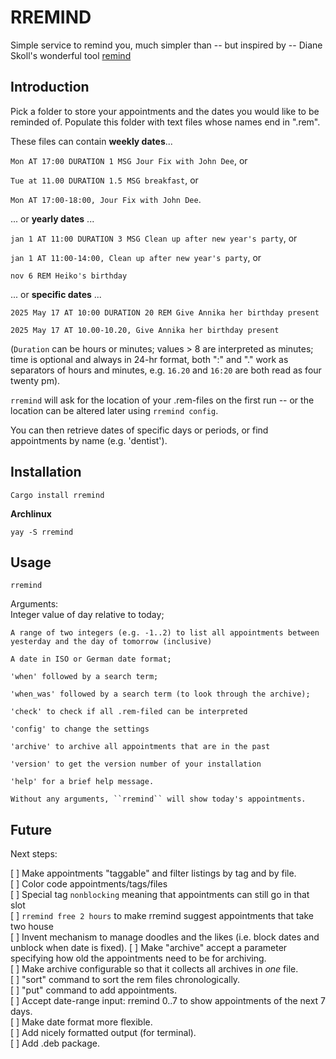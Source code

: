 # RREMIND

Simple service to remind you, much simpler than -- but inspired by -- Diane Skoll's wonderful tool [remind](https://dianne.skoll.ca/projects/remind/)

## Introduction

Pick a folder to store your appointments and the dates you would like to be reminded of. Populate this folder with text files whose names end in ".rem".

These files can contain **weekly dates**...

``Mon AT 17:00 DURATION 1 MSG Jour Fix with John Dee``, or

``Tue at 11.00 DURATION 1.5 MSG breakfast``, or

``Mon AT 17:00-18:00, Jour Fix with John Dee``.

... or **yearly dates** ...

``jan 1 AT 11:00 DURATION 3 MSG Clean up after new year's party``, or

``jan 1 AT 11:00-14:00, Clean up after new year's party``, or

``nov 6 REM Heiko's birthday``

... or **specific dates** ...

``2025 May 17 AT 10:00 DURATION 20 REM Give Annika her birthday present``

``2025 May 17 AT 10.00-10.20, Give Annika her birthday present``

(``Duration`` can be hours or minutes; values > 8 are interpreted as minutes; time is optional and always in 24-hr format, both ":" and "." work as separators of hours and minutes, e.g. ``16.20`` and ``16:20`` are both read as four twenty pm).

``rremind`` will ask for the location of your .rem-files on the first run -- or the location can be altered later using ``rremind config``.

You can then retrieve dates of specific days or periods, or find appointments by name (e.g. 'dentist').

## Installation

``Cargo install rremind``

**Archlinux**

``yay -S rremind``

## Usage

``rremind``

Arguments:\
  <args>
    Integer value of day relative to today;

    A range of two integers (e.g. -1..2) to list all appointments between yesterday and the day of tomorrow (inclusive)

    A date in ISO or German date format; 

    'when' followed by a search term;

    'when_was' followed by a search term (to look through the archive);

    'check' to check if all .rem-filed can be interpreted

    'config' to change the settings

    'archive' to archive all appointments that are in the past

    'version' to get the version number of your installation

    'help' for a brief help message.

    Without any arguments, ``rremind`` will show today's appointments.

## Future

Next steps:

[ ] Make appointments "taggable" and filter listings by tag and by file.\
    [ ] Color code appointments/tags/files\
    [ ] Special tag `nonblocking` meaning that appointments can still go in that slot\
    [ ] `rremind free 2 hours` to make rremind suggest appointments that take two house\
    [ ] Invent mechanism to manage doodles and the likes (i.e. block dates and unblock when date is fixed).
[ ] Make "archive" accept a parameter specifying how old the appointments need to be for archiving.\
[ ] Make archive configurable so that it collects all archives in *one* file.\
[ ] "sort" command to sort the rem files chronologically.\
[ ] "put" command to add appointments.\
[ ] Accept date-range input: rremind 0..7 to show appointments of the next 7 days.\
[ ] Make date format more flexible.\
[ ] Add nicely formatted output (for terminal).\
[ ] Add .deb package.
